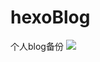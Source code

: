 # hexoBlog
个人blog备份
[![](https://travis-ci.org/ningcol/hexoBlog.svg?branch=master)](https://travis-ci.org/ningcol)
